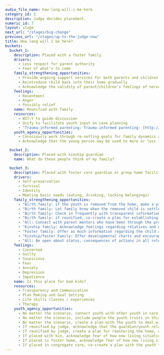 ```yaml
---
audio_file_name: how-long-will-i-be-here
category_id: 3
description: Judge decides placement.
numeric_id: 7
layout: stage
next_url: "/stages/big-change"
previous_url: "/stages/up-to-the-judge-now"
title: How long will I be here?
buckets:
  bucket_1:
    description: Placed with a foster family.
    drivers:
      - Less respect for parent authority
      - Fear of what’s to come
    family_strengthening_opportunities:
      - Provide ongoing support services for both parents and children to work through their feelings about being back together
      - Reintroduce child back into their home gradually
      - Acknowledge the validity of parent/children’s feelings of nervousness, fear, resentment etc.
    feelings:
      - Resentment
      - Anger
      - Possibly relief
    name: Reunified with family
    resources:
      - WIT-Y to guide discussion
      - Unify to facilitate youth input on case planning
      - "Trauma-informed parenting: Trauma-informed parenting: [http://www.fosteringperspectives.org/fpv18n1/know.htm][http://www.fosteringperspectives.org/fpv18n1/know.htm]"
    youth_agency_opportunities:
      - Consciously work through re-setting goals for family dynamics and expectations
      - Acknowledge that the young person may be used to more or less independence and negotiate accordingly

  bucket_2:
    description: Placed with kinship guardian
    name: What do these people think of my family?

  bucket_3:
    description: Placed with foster care guardian or group home facility
    drivers:
      - Self-preservation
      - Survival
      - Identity
      - Meeting basic needs (eating, drinking, locking belongings)
    family_strengthening_opportunities:
      - "Birth family: if the youth is removed from the home, make a proactive plan with the family to get the assistance they need to reunify"
      - "Birth family: Let family know when the removed child is settled, that they are ok."
      - "Birth family: Check in frequently with transparent information regarding next steps, consequences of all actions"
      - "Birth family: if reunified, co-create a plan for establishing healthy patterns, asking for and finding help when needed"
      - "All: Connect with parent mentors who have been through the process."
      - "Kinship family: Acknowledge feelings regarding relatives and make a plan for how to be a supportive guardian without disparaging relatives"
      - "Foster family: Offer as much information regarding the child as you have - be transparent about potential issues"
      - "Kinship/foster Family: Offer developmental charts and encourage the child/youth to learn new life skills as appropriate"
      - "All: Be open about status, consequences of actions in all roles. Work together towards permanency"
    feelings:
      - Concerned
      - Guilty
      - Suspicious
      - Fear
      - Anxiety
      - Depression
      - Impatience
    name: Is this place for bad kids?
    resources:
      - Transparency and Communication
      - Plan Making and Goal Setting
      - Life skills classes / experiences
      - Therapy
    youth_agency_opportunities:
      - No matter the scenario, connect youth with other youth in care
      - No matter the scenario, include people the youth trusts in this process to offer support
      - No matter the scenario, create a plan with the youth to deal with being separated from family.
      - If reunified by judge, acknowledge that the guardian/youth relationship may be damaged and assist the family in working through issues so they can move forward together in a healthy way.
      - If reunified by judge, create a plan for reentering the home, discuss possible issues, what to do if patterns reemerge, plans for creating new and healthy patterns
      - If placed with kin, acknowledge fear of how new living situation will turn out, that kin may have mixed feelings, co-create plan to move forward and take on age-appropriate responsibilities for your own life.
      - If placed in foster home, acknowledge fear of how new living situation will work out. Offer child/youth as much info about the new home as you have. Be transparent about what is coming next in the process and how the youth’s behavior may or may not affect outcomes.
      - If placed in congregate care, co-create a plan with the youth to learn to take care of himself - practice paperwork, enable youth to learn home economic, personal finance, finding resources, managing important documents, conflict resolution, setting goals, mindfulness and other healthy coping mechanisms
---
```


